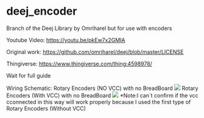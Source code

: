 # deej_encoder
Branch of the Deej Library by Omriharel but for use with encoders

Youtube Video: https://youtu.be/pkEw7x2GMIA

Original work: https://github.com/omriharel/deej/blob/master/LICENSE

Thingiverse: https://www.thingiverse.com/thing:4598978/


Wait for full guide

Wiring Schematic:
Rotary Encoders (NO VCC) with no BreadBoard
![](https://github.com/SuperX-dev/deej_encoder/blob/master/readme_resources/Wiring_Schematics/Rotary_Encoders_1_NoBreadBoard.jpg?raw=true)
Rotary Encoders (With VCC) with no BreadBoard
![](https://github.com/SuperX-dev/deej_encoder/blob/master/readme_resources/Wiring_Schematics/Rotary_Encoders_2_NoBreadBoard.jpg?raw=true)
*Note:I can´t confirm if the vcc cconnected in this way will work properly because I used the first type of Rotary Encoders (Without VCC)
